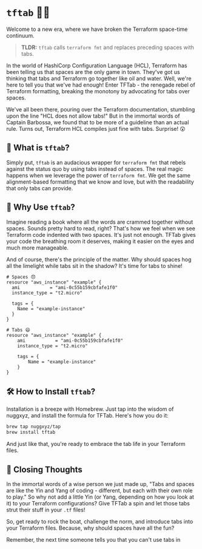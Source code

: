 # `tftab` 🚀✨

Welcome to a new era, where we have broken the Terraform space-time continuum.

> **TLDR:** `tftab` calls `terraform fmt` and replaces preceding spaces with tabs.

In the world of HashiCorp Configuration Language (HCL), Terraform has been telling us that spaces are the only game in town. They've got us thinking that tabs and Terraform go together like oil and water. Well, we're here to tell you that we've had enough! Enter TFTab - the renegade rebel of Terraform formatting, breaking the monotony by advocating for tabs over spaces.

We've all been there, pouring over the Terraform documentation, stumbling upon the line "HCL does not allow tabs!" But in the immortal words of Captain Barbossa, we found that to be more of a guideline than an actual rule. Turns out, Terraform HCL compiles just fine with tabs. Surprise! 😲

## 🤔 What is `tftab`?

Simply put, `tftab` is an audacious wrapper for `terraform fmt` that rebels against the status quo by using tabs instead of spaces. The real magic happens when we leverage the power of `terraform fmt`. We get the same alignment-based formatting that we know and love, but with the readability that only tabs can provide.

## 🚀 Why Use `tftab`?

Imagine reading a book where all the words are crammed together without spaces. Sounds pretty hard to read, right? That's how we feel when we see Terraform code indented with two spaces. It's just not enough. TFTab gives your code the breathing room it deserves, making it easier on the eyes and much more manageable.

And of course, there's the principle of the matter. Why should spaces hog all the limelight while tabs sit in the shadow? It's time for tabs to shine!

```hcl
# Spaces 😞
resource "aws_instance" "example" {
  ami           = "ami-0c55b159cbfafe1f0"
  instance_type = "t2.micro"

  tags = {
    Name = "example-instance"
  }
}

# Tabs 😄
resource "aws_instance" "example" {
	ami           = "ami-0c55b159cbfafe1f0"
	instance_type = "t2.micro"

	tags = {
		Name = "example-instance"
	}
}
```

## 🛠️ How to Install `tftab`?

Installation is a breeze with Homebrew. Just tap into the wisdom of nuggxyz, and install the formula for TFTab. Here's how you do it:

```bash
brew tap nuggxyz/tap
brew install tftab
```

And just like that, you're ready to embrace the tab life in your Terraform files.

## 🎉 Closing Thoughts

In the immortal words of a wise person we just made up, "Tabs and spaces are like the Yin and Yang of coding - different, but each with their own role to play." So why not add a little Yin (or Yang, depending on how you look at it) to your Terraform configurations? Give TFTab a spin and let those tabs strut their stuff in your `.tf` files!

So, get ready to rock the boat, challenge the norm, and introduce tabs into your Terraform files. Because, why should spaces have all the fun?

Remember, the next time someone tells you that you can't use tabs in
